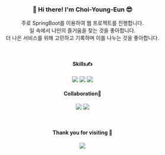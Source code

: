 
<div align="center">
  <h3> 🐰 Hi there! I'm Choi-Young-Eun 😎</h3>
</div>
<p align="center">
  주로 SpringBoot를 이용하여 웹 프로젝트를 진행합니다. <br>
  일 속에서 나만의 즐거움을 찾는 것을 좋아합니다. <br>
  더 나은 서비스를 위해 고민하고 기록하며 이를 나누는 것을 좋아합니다. <br>
</p>
<div align=center>
<br>
<h4> Skills✍️ </h4>
<p>
  <img src="https://img.shields.io/badge/Java-5181ac?style=flat&logo=Java&logoColor=white" />
  <img src="https://img.shields.io/badge/SpringBoot-6DB33F?style=flat&logo=SpringBoot&logoColor=white" />
  <img src="https://img.shields.io/badge/MySQL-4479A1?style=flat&logo=MySQL&logoColor=white" />
</p>
<h4> Collaboration🤝 </h4>
<p>
  <img src="https://img.shields.io/badge/Notion-000000?style=flat&logo=Notion&logoColor=white" />
  <img src="https://img.shields.io/badge/GitHub-181717?style=flat&logo=GitHub&logoColor=white" />
</p>
<br>
  <h4> Thank you for visiting 🥰</h4>
  <a href="https://hits.seeyoufarm.com"><img src="https://hits.seeyoufarm.com/api/count/incr/badge.svg?url=https%3A%2F%2Fgithub.com%2FChoi-Young-Eun&count_bg=%23A1D778&title_bg=%23A2A99F&icon=java.svg&icon_color=%23FFFFFF&title=hits&edge_flat=false"/></a>
</div>
<!--

![YE's GitHub stats](https://github-readme-stats.vercel.app/api?username=Choi-Young-Eun&show_icons=true&theme=radical)

**Choi-Young-Eun/Choi-Young-Eun** is a ✨ _special_ ✨ repository because its `README.md` (this file) appears on your GitHub profile.

Here are some ideas to get you started:

- 🔭 I’m currently working on ...
- 🌱 I’m currently learning ...
- 👯 I’m looking to collaborate on ...
- 🤔 I’m looking for help with ...
- 💬 Ask me about ...
- 📫 How to reach me: ...
- 😄 Pronouns: ...
- ⚡ Fun fact: ...
-->
